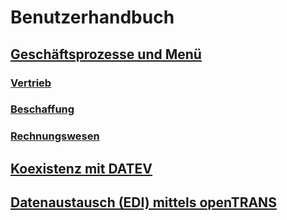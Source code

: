 # Benutzerhandbuch

## [Geschäftsprozesse und Menü](2.bprocess+menu.md)
### [Vertrieb](2.3-sales.md)
### [Beschaffung](2.4-purchase.md)
### [Rechnungswesen](2.8-acc.md)

## [Koexistenz mit DATEV](3.datev.md)
## [Datenaustausch (EDI) mittels openTRANS](4.opentrans.md)
